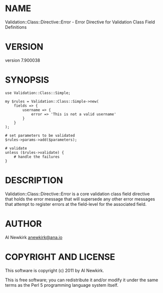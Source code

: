 # NAME

Validation::Class::Directive::Error - Error Directive for Validation Class Field Definitions

# VERSION

version 7.900038

# SYNOPSIS

    use Validation::Class::Simple;

    my $rules = Validation::Class::Simple->new(
        fields => {
            username => {
                error => 'This is not a valid username'
            }
        }
    );

    # set parameters to be validated
    $rules->params->add($parameters);

    # validate
    unless ($rules->validate) {
        # handle the failures
    }

# DESCRIPTION

Validation::Class::Directive::Error is a core validation class field directive
that holds the error message that will supersede any other error messages that
attempt to register errors at the field-level for the associated field.

# AUTHOR

Al Newkirk <anewkirk@ana.io>

# COPYRIGHT AND LICENSE

This software is copyright (c) 2011 by Al Newkirk.

This is free software; you can redistribute it and/or modify it under
the same terms as the Perl 5 programming language system itself.
